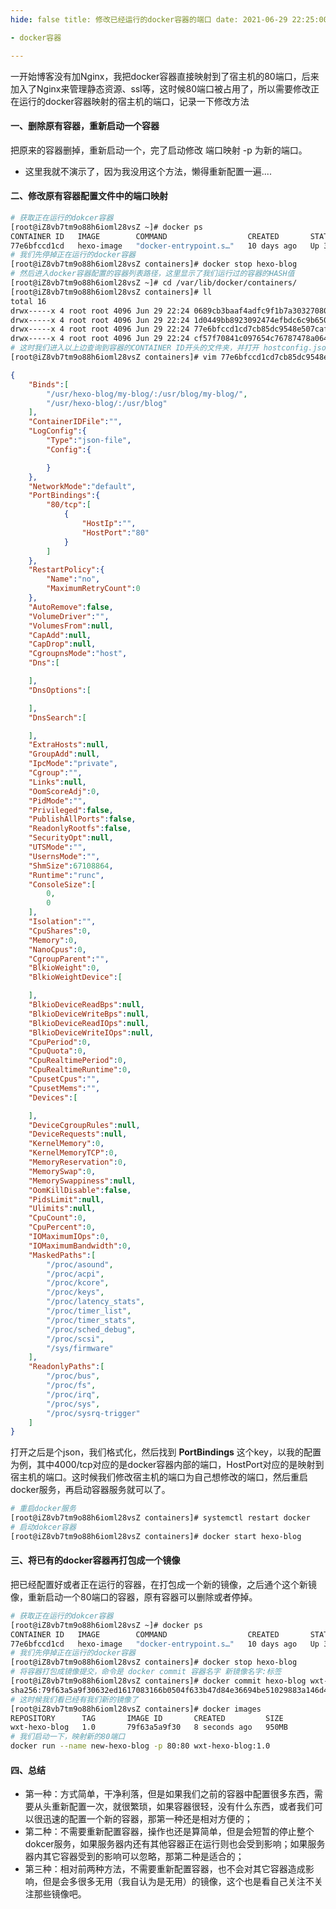 ```yaml
---
hide: false title: 修改已经运行的docker容器的端口 date: 2021-06-29 22:25:00 summary: 修改docker容器端口映射 categories: Docker tags:

- docker容器

---
```

一开始博客没有加Nginx，我把docker容器直接映射到了宿主机的80端口，后来加入了Nginx来管理静态资源、ssl等，这时候80端口被占用了，所以需要修改正在运行的docker容器映射的宿主机的端口，记录一下修改方法
<!--more-->

#### 一、删除原有容器，重新启动一个容器

把原来的容器删掉，重新启动一个，完了启动修改 端口映射 -p 为新的端口。

* 这里我就不演示了，因为我没用这个方法，懒得重新配置一遍....

#### 二、修改原有容器配置文件中的端口映射

```sh
# 获取正在运行的dokcer容器
[root@iZ8vb7tm9o88h6ioml28vsZ ~]# docker ps
CONTAINER ID   IMAGE        COMMAND                  CREATED       STATUS        PORTS                                       NAMES
77e6bfccd1cd   hexo-image   "docker-entrypoint.s…"   10 days ago   Up 36 hours   0.0.0.0:4000->4000/tcp, :::4000->4000/tcp   hexo-blog
# 我们先停掉正在运行的docker容器
[root@iZ8vb7tm9o88h6ioml28vsZ containers]# docker stop hexo-blog
# 然后进入docker容器配置的容器列表路径，这里显示了我们运行过的容器的HASH值
[root@iZ8vb7tm9o88h6ioml28vsZ ~]# cd /var/lib/docker/containers/
[root@iZ8vb7tm9o88h6ioml28vsZ containers]# ll
total 16
drwx-----x 4 root root 4096 Jun 29 22:24 0689cb3baaf4adfc9f1b7a30327080a584faebdb6af3a29ad02a9f987f419869
drwx-----x 4 root root 4096 Jun 29 22:24 1d0449bb8923092474efbdc6c9b65097898131105e7d5ea12809883a752fa407
drwx-----x 4 root root 4096 Jun 29 22:24 77e6bfccd1cd7cb85dc9548e507caf99052b80c95889304d6219ba54b894b896
drwx-----x 4 root root 4096 Jun 29 22:24 cf57f70841c097654c76787478a0648722ac8c9a0d9f88738495c36de4fc2ea5
# 这时我们进入以上边查询到容器的CONTAINER ID开头的文件夹，并打开 hostconfig.json 配置文件
[root@iZ8vb7tm9o88h6ioml28vsZ containers]# vim 77e6bfccd1cd7cb85dc9548e507caf99052b80c95889304d6219ba54b894b896/hostconfig.json
```

```json
{
    "Binds":[
        "/usr/hexo-blog/my-blog/:/usr/blog/my-blog/",
        "/usr/hexo-blog/:/usr/blog"
    ],
    "ContainerIDFile":"",
    "LogConfig":{
        "Type":"json-file",
        "Config":{

        }
    },
    "NetworkMode":"default",
    "PortBindings":{
        "80/tcp":[
            {
                "HostIp":"",
                "HostPort":"80"
            }
        ]
    },
    "RestartPolicy":{
        "Name":"no",
        "MaximumRetryCount":0
    },
    "AutoRemove":false,
    "VolumeDriver":"",
    "VolumesFrom":null,
    "CapAdd":null,
    "CapDrop":null,
    "CgroupnsMode":"host",
    "Dns":[

    ],
    "DnsOptions":[

    ],
    "DnsSearch":[

    ],
    "ExtraHosts":null,
    "GroupAdd":null,
    "IpcMode":"private",
    "Cgroup":"",
    "Links":null,
    "OomScoreAdj":0,
    "PidMode":"",
    "Privileged":false,
    "PublishAllPorts":false,
    "ReadonlyRootfs":false,
    "SecurityOpt":null,
    "UTSMode":"",
    "UsernsMode":"",
    "ShmSize":67108864,
    "Runtime":"runc",
    "ConsoleSize":[
        0,
        0
    ],
    "Isolation":"",
    "CpuShares":0,
    "Memory":0,
    "NanoCpus":0,
    "CgroupParent":"",
    "BlkioWeight":0,
    "BlkioWeightDevice":[

    ],
    "BlkioDeviceReadBps":null,
    "BlkioDeviceWriteBps":null,
    "BlkioDeviceReadIOps":null,
    "BlkioDeviceWriteIOps":null,
    "CpuPeriod":0,
    "CpuQuota":0,
    "CpuRealtimePeriod":0,
    "CpuRealtimeRuntime":0,
    "CpusetCpus":"",
    "CpusetMems":"",
    "Devices":[

    ],
    "DeviceCgroupRules":null,
    "DeviceRequests":null,
    "KernelMemory":0,
    "KernelMemoryTCP":0,
    "MemoryReservation":0,
    "MemorySwap":0,
    "MemorySwappiness":null,
    "OomKillDisable":false,
    "PidsLimit":null,
    "Ulimits":null,
    "CpuCount":0,
    "CpuPercent":0,
    "IOMaximumIOps":0,
    "IOMaximumBandwidth":0,
    "MaskedPaths":[
        "/proc/asound",
        "/proc/acpi",
        "/proc/kcore",
        "/proc/keys",
        "/proc/latency_stats",
        "/proc/timer_list",
        "/proc/timer_stats",
        "/proc/sched_debug",
        "/proc/scsi",
        "/sys/firmware"
    ],
    "ReadonlyPaths":[
        "/proc/bus",
        "/proc/fs",
        "/proc/irq",
        "/proc/sys",
        "/proc/sysrq-trigger"
    ]
}
```

打开之后是个json，我们格式化，然后找到 **PortBindings**
这个key，以我的配置为例，其中4000/tcp对应的是docker容器内部的端口，HostPort对应的是映射到宿主机的端口。这时候我们修改宿主机的端口为自己想修改的端口，然后重启docker服务，再启动容器服务就可以了。

```sh
# 重启docker服务
[root@iZ8vb7tm9o88h6ioml28vsZ containers]# systemctl restart docker
# 启动dokcer容器
[root@iZ8vb7tm9o88h6ioml28vsZ containers]# docker start hexo-blog
```

#### 三、将已有的docker容器再打包成一个镜像

把已经配置好或者正在运行的容器，在打包成一个新的镜像，之后通个这个新镜像，重新启动一个80端口的容器，原有容器可以删除或者停掉。

```sh
# 获取正在运行的dokcer容器
[root@iZ8vb7tm9o88h6ioml28vsZ ~]# docker ps
CONTAINER ID   IMAGE        COMMAND                  CREATED       STATUS        PORTS                                       NAMES
77e6bfccd1cd   hexo-image   "docker-entrypoint.s…"   10 days ago   Up 36 hours   0.0.0.0:4000->4000/tcp, :::4000->4000/tcp   hexo-blog
# 我们先停掉正在运行的docker容器
[root@iZ8vb7tm9o88h6ioml28vsZ containers]# docker stop hexo-blog
# 将容器打包成镜像提交，命令是 docker commit 容器名字 新镜像名字:标签
[root@iZ8vb7tm9o88h6ioml28vsZ containers]# docker commit hexo-blog wxt-hexo-blog:1.0
sha256:79f63a5a9f30632ed1617083166b0504f633b47d84e36694be51029883a146d4
# 这时候我们看已经有我们新的镜像了
[root@iZ8vb7tm9o88h6ioml28vsZ containers]# docker images
REPOSITORY      TAG       IMAGE ID       CREATED         SIZE
wxt-hexo-blog   1.0       79f63a5a9f30   8 seconds ago   950MB
# 我们启动一下，映射新的80端口
docker run --name new-hexo-blog -p 80:80 wxt-hexo-blog:1.0
```

#### 四、总结

* 第一种：方式简单，干净利落，但是如果我们之前的容器中配置很多东西，需要从头重新配置一次，就很繁琐，如果容器很轻，没有什么东西，或者我们可以很迅速的配置一个新的容器，那第一种还是相对方便的；
* 第二种：不需要重新配置容器，操作也还是算简单，但是会短暂的停止整个dokcer服务，如果服务器内还有其他容器正在运行则也会受到影响；如果服务器内其它容器受到的影响可以忽略，那第二种是适合的；
* 第三种：相对前两种方法，不需要重新配置容器，也不会对其它容器造成影响，但是会多很多无用（我自认为是无用）的镜像，这个也是看自己关注不关注那些镜像吧。
